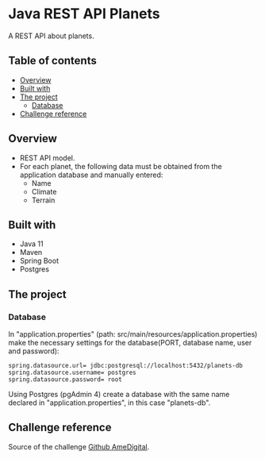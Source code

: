 # Java REST API Planets

A REST API about planets.

## Table of contents

- [Overview](#overview)
- [Built with](#built-with)
- [The project](#the-project)
  - [Database](#database)
- [Challenge reference](#challenge-reference)


## Overview

- REST API model.
- For each planet, the following data must be obtained from the application database and manually entered:
  - Name
  - Climate
  - Terrain

## Built with

* Java 11
* Maven
* Spring Boot
* Postgres

## The project

### Database
In "application.properties" (path: src/main/resources/application.properties) make the necessary settings for the database(PORT, database name, user and password):

~~~
spring.datasource.url= jdbc:postgresql://localhost:5432/planets-db
spring.datasource.username= postgres
spring.datasource.password= root
~~~

Using Postgres (pgAdmin 4) create a database with the same name declared in "application.properties", in this case "planets-db".
   
## Challenge reference
Source of the challenge [Github AmeDigital](https://github.com/AmeDigital/challenge-back-end-hit).
